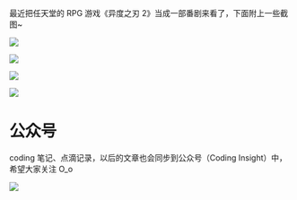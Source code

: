 最近把任天堂的 RPG 游戏《异度之刃 2》当成一部番剧来看了，下面附上一些截图~

![](http://yano.oss-cn-beijing.aliyuncs.com/blog/2023-01-11-10-51-11.png?x-oss-process=image/resize,w_500)

![](http://yano.oss-cn-beijing.aliyuncs.com/blog/2023-01-11-10-51-18.png?x-oss-process=image/resize,w_500)

![](http://yano.oss-cn-beijing.aliyuncs.com/blog/2023-01-11-10-51-24.png?x-oss-process=image/resize,w_500)

![](http://yano.oss-cn-beijing.aliyuncs.com/blog/2023-01-11-10-51-31.png?x-oss-process=image/resize,w_500)

# 公众号

coding 笔记、点滴记录，以后的文章也会同步到公众号（Coding Insight）中，希望大家关注 O_o

![](http://yano.oss-cn-beijing.aliyuncs.com/2019-07-29-qrcode_for_gh_a26ce4572791_258.jpg)
